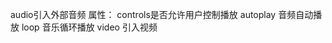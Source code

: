 audio引入外部音频
属性：
	controls是否允许用户控制播放
	autoplay 音频自动播放
	loop 音乐循环播放
video 引入视频
<aideo controls>
<sourse src="./    ">